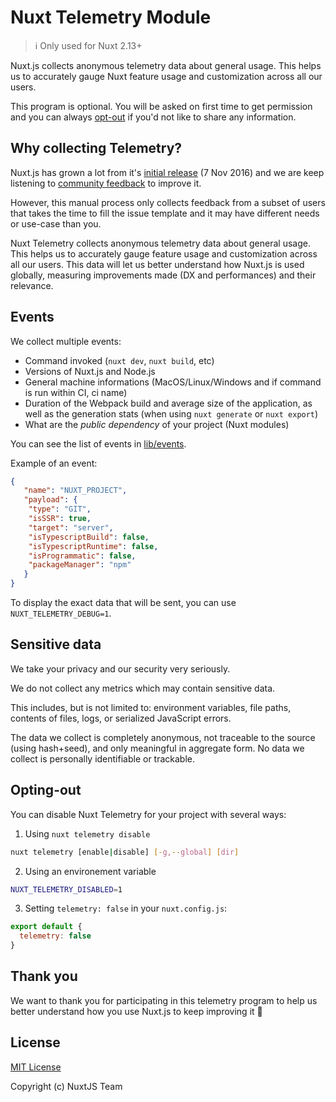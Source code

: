 # Nuxt Telemetry Module

> ℹ️ Only used for Nuxt 2.13+

Nuxt.js collects anonymous telemetry data about general usage. This helps us to accurately gauge Nuxt feature usage and customization across all our users.

This program is optional. You will be asked on first time to get permission and you can always [opt-out](#opting-out) if you'd not like to share any information.

## Why collecting Telemetry?

Nuxt.js has grown a lot from it's [initial release](https://github.com/nuxt/nuxt.js/releases/tag/v0.2.0) (7 Nov 2016) and we are keep listening to [community feedback](https://github.com/nuxt/nuxt.js/issues) to improve it.

However, this manual process only collects feedback from a subset of users that takes the time to fill the issue template and it may have different needs or use-case than you.

Nuxt Telemetry collects anonymous telemetry data about general usage. This helps us to accurately gauge feature usage and customization across all our users. This data will let us better understand how Nuxt.js is used globally, measuring improvements made (DX and performances) and their relevance.

## Events

We collect multiple events:

- Command invoked (`nuxt dev`, `nuxt build`, etc)
- Versions of Nuxt.js and Node.js
- General machine informations (MacOS/Linux/Windows and if command is run within CI, ci name)
- Duration of the Webpack build and average size of the application, as well as the generation stats (when using `nuxt generate` or `nuxt export`)
- What are the *public dependency* of your project (Nuxt modules)

You can see the list of events in [lib/events](./src/events).

Example of an event:

```json
{
   "name": "NUXT_PROJECT",
   "payload": {
    "type": "GIT",
    "isSSR": true,
    "target": "server",
    "isTypescriptBuild": false,
    "isTypescriptRuntime": false,
    "isProgrammatic": false,
    "packageManager": "npm"
   }
}
```

To display the exact data that will be sent, you can use `NUXT_TELEMETRY_DEBUG=1`.

## Sensitive data

We take your privacy and our security very seriously.

We do not collect any metrics which may contain sensitive data.

This includes, but is not limited to: environment variables, file paths, contents of files, logs, or serialized JavaScript errors.

The data we collect is completely anonymous, not traceable to the source (using hash+seed), and only meaningful in aggregate form. No data we collect is personally identifiable or trackable.

## Opting-out

You can disable Nuxt Telemetry for your project with several ways:

1. Using `nuxt telemetry disable`

```bash
nuxt telemetry [enable|disable] [-g,--global] [dir]
```

2. Using an environement variable

```bash
NUXT_TELEMETRY_DISABLED=1
```

3. Setting `telemetry: false` in your `nuxt.config.js`:

```js
export default {
  telemetry: false
}
```

## Thank you

We want to thank you for participating in this telemetry program to help us better understand how you use Nuxt.js to keep improving it 💚

## License

[MIT License](./LICENSE)

Copyright (c) NuxtJS Team
